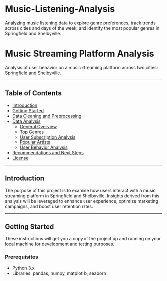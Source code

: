 # Music-Listening-Analysis
Analyzing music listening data to explore genre preferences, track trends across cities and days of the week, and identify the most popular genres in Springfield and Shelbyville.
# Music Streaming Platform Analysis

Analysis of user behavior on a music streaming platform across two cities: Springfield and Shelbyville.

---

## Table of Contents
- [Introduction](#introduction)
- [Getting Started](#getting-started)
- [Data Cleaning and Preprocessing](#data-cleaning-and-preprocessing)
- [Data Analysis](#data-analysis)
  - [General Overview](#general-overview)
  - [Top Genres](#top-genres)
  - [User Subscription Analysis](#user-subscription-analysis)
  - [Popular Artists](#popular-artists)
  - [User Behavior Analysis](#user-behavior-analysis)
- [Recommendations and Next Steps](#recommendations-and-next-steps)
- [License](#license)

---

## Introduction

The purpose of this project is to examine how users interact with a music streaming platform in Springfield and Shelbyville. Insights derived from this analysis will be leveraged to enhance user experience, optimize marketing campaigns, and boost user retention rates.

---

## Getting Started

These instructions will get you a copy of the project up and running on your local machine for development and testing purposes.

### Prerequisites

- Python 3.x
- Libraries: pandas, numpy, matplotlib, seaborn
